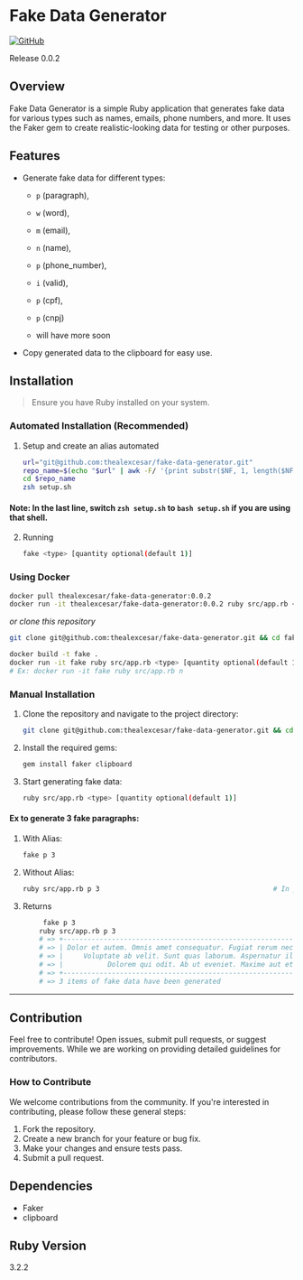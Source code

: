 # Fake Data Generator

[![GitHub](https://img.shields.io/github/license/thealexcesar/fake-data-generator)](https://github.com/thealexcesar/fake-data-generator/blob/main/LICENSE)

Release 0.0.2
## Overview

Fake Data Generator is a simple Ruby application that generates fake data for various types such as names, emails,
phone numbers, and more. It uses the Faker gem to create realistic-looking data for testing or other purposes.

## Features

- Generate fake data for different types:
    - `p` (paragraph),
    - `w` (word),
    - `m` (email),
    - `n` (name),
    - `p` (phone_number),
    - `i` (valid),
    - `p` (cpf),
    - `p` (cnpj)
  
    - will have more soon


- Copy generated data to the clipboard for easy use.

## Installation

> Ensure you have Ruby installed on your system.

### Automated Installation (Recommended)

1. Setup and create an alias automated
    ```bash
    url="git@github.com:thealexcesar/fake-data-generator.git"
    repo_name=$(echo "$url" | awk -F/ '{print substr($NF, 1, length($NF)-4)}')
    cd $repo_name
    zsh setup.sh
    ```

#### Note: In the last line, switch `zsh setup.sh` to `bash setup.sh` if you are using that shell.

2. Running

    ```bash
    fake <type> [quantity optional(default 1)]
    ```

### Using Docker

```bash
docker pull thealexcesar/fake-data-generator:0.0.2
docker run -it thealexcesar/fake-data-generator:0.0.2 ruby src/app.rb <type> [quantity optional(default 1)]
```

*or clone this repository*

```bash
git clone git@github.com:thealexcesar/fake-data-generator.git && cd fake-data-generator

docker build -t fake .
docker run -it fake ruby src/app.rb <type> [quantity optional(default 1)]
# Ex: docker run -it fake ruby src/app.rb n
```

### Manual Installation


1. Clone the repository and navigate to the project directory:

    ```bash
    git clone git@github.com:thealexcesar/fake-data-generator.git && cd fake-data-generator
    ```

2. Install the required gems:

    ```bash
    gem install faker clipboard
    ```

3. Start generating fake data:

    ```bash
    ruby src/app.rb <type> [quantity optional(default 1)]
    ```
#### Ex to generate 3 fake paragraphs:
1. With Alias:
    ```bash
    fake p 3
    ```

2. Without Alias:
    ```bash
   ruby src/app.rb p 3                                           # In project path.
    ```

3. Returns
    ```bash
         fake p 3            
        ruby src/app.rb p 3                                          
        # => +----------------------------------------------------------------------+
        # => | Dolor et autem. Omnis amet consequatur. Fugiat rerum necessitatibus. |
        # => |     Voluptate ab velit. Sunt quas laborum. Aspernatur illo sint.     |
        # => |           Dolorem qui odit. Ab ut eveniet. Maxime aut et.            |
        # => +----------------------------------------------------------------------+
        # => 3 items of fake data have been generated
    ```

---

## Contribution

Feel free to contribute! Open issues, submit pull requests, or suggest improvements.
While we are working on providing detailed guidelines for contributors.

### How to Contribute

We welcome contributions from the community. If you're interested in contributing, please follow these general steps:

1. Fork the repository.
2. Create a new branch for your feature or bug fix.
3. Make your changes and ensure tests pass.
4. Submit a pull request.

## Dependencies

- Faker
- clipboard

## Ruby Version

3.2.2
